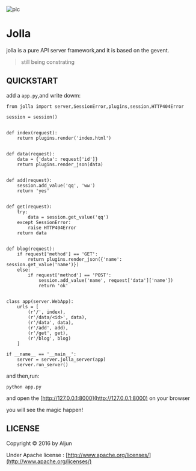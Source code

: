 ![pic](https://github.com/salamer/jolla/blob/master/pic/JOLLA.png)

# Jolla
jolla is a pure API server framework,and it is based on the gevent.

> still being constrating

## QUICKSTART
add a `app.py`,and write dowm:

```
from jolla import server,SessionError,plugins,session,HTTP404Error

session = session()


def index(request):
    return plugins.render('index.html')


def data(request):
    data = {'data': request['id']}
    return plugins.render_json(data)


def add(request):
    session.add_value('qq', 'ww')
    return 'yes'


def get(request):
    try:
        data = session.get_value('qq')
    except SessionError:
        raise HTTP404Error
    return data


def blog(request):
    if request['method'] == 'GET':
        return plugins.render_json({'name': session.get_value('name')})
    else:
        if request['method'] == 'POST':
            session.add_value('name', request['data']['name'])
            return 'ok'


class app(server.WebApp):
    urls = [
        (r'/', index),
        (r'/data/<id>', data),
        (r'/data', data),
        (r'/add', add),
        (r'/get', get),
        (r'/blog', blog)
    ]

if __name__ == '__main__':
    server = server.jolla_server(app)
    server.run_server()
```

and then,run:

```
python app.py
```

and open the [http://127.0.0.1:8000](http://127.0.0.1:8000) on your browser

you will see the magic happen!

## LICENSE
Copyright © 2016 by Aljun

Under Apache license : [http://www.apache.org/licenses/](http://www.apache.org/licenses/)
